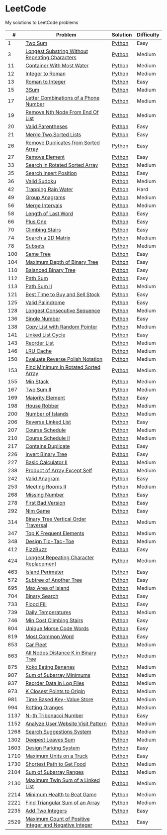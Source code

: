 # LeetCode
My solutions to LeetCode problems

| # | Problem | Solution | Difficulty |
|---| ------- | -------- | ---------- |
| 1 | [Two Sum](https://leetcode.com/problems/two-sum) | [Python](https://github.com/kmawhinney/leetcode/blob/main/solutions/python/two_sum.py) | Easy |
| 3 | [Longest Substring Without Repeating Characters](https://leetcode.com/problems/longest-substring-without-repeating-characters/) | [Python](https://github.com/kmawhinney/leetcode/blob/main/solutions/python/longest_substring_without_repeating_characters.py) | Medium |
| 11 | [Container With Most Water](https://leetcode.com/problems/container-with-most-water/) | [Python](https://github.com/kmawhinney/leetcode/blob/main/solutions/python/container_with_most_water.py) | Medium |
| 12 | [Integer to Roman](https://leetcode.com/problems/integer-to-roman/) | [Python](https://github.com/kmawhinney/leetcode/blob/main/solutions/python/integer_to_roman.py) | Medium |
| 13 | [Roman to Integer](https://leetcode.com/problems/roman-to-integer/) | [Python](https://github.com/kmawhinney/leetcode/blob/main/solutions/python/roman_to_integer.py) | Easy |
| 15 | [3Sum](https://leetcode.com/problems/3sum/) | [Python](https://github.com/kmawhinney/leetcode/blob/main/solutions/python/3sum.py) | Medium |
| 17 | [Letter Combinations of a Phone Number](https://leetcode.com/problems/letter-combinations-of-a-phone-number/) | [Python](https://github.com/kmawhinney/leetcode/blob/main/solutions/python/letter_combinations_of_a_phone_number.py) | Medium |
| 19 | [Remove Nth Node From End Of List](https://leetcode.com/problems/remove-nth-node-from-end-of-list/) | [Python](https://github.com/kmawhinney/leetcode/blob/main/solutions/python/remove_nth_node_from_end_of_list.py) | Medium |
| 20 | [Valid Parentheses](https://leetcode.com/problems/valid-parentheses/) | [Python](https://github.com/kmawhinney/leetcode/blob/main/solutions/python/valid_parentheses.py) | Easy |
| 21 | [Merge Two Sorted Lists](https://leetcode.com/problems/merge-two-sorted-lists/) | [Python](https://github.com/kmawhinney/leetcode/blob/main/solutions/python/merge_two_sorted_lists.py) | Easy |
| 26 | [Remove Duplicates from Sorted Array](https://leetcode.com/problems/remove-duplicates-from-sorted-array/) | [Python](https://github.com/kmawhinney/leetcode/blob/main/solutions/python/remove_duplicates_from_sorted_array.py) | Easy |
| 27 | [Remove Element](https://leetcode.com/problems/remove-element/) | [Python](https://github.com/kmawhinney/leetcode/blob/main/solutions/python/remove_element.py) | Easy |
| 33 | [Search in Rotated Sorted Array](https://leetcode.com/problems/search-in-rotated-sorted-array/) | [Python](https://github.com/kmawhinney/leetcode/blob/main/solutions/python/search_in_rotated_sorted_array.py) | Medium |
| 35 | [Search Insert Position](https://leetcode.com/problems/search-insert-position/) | [Python](https://github.com/kmawhinney/leetcode/blob/main/solutions/python/search_insert_position.py) | Easy |
| 36 | [Valid Sudoku](https://leetcode.com/problems/valid-sudoku/) | [Python](https://github.com/kmawhinney/leetcode/blob/main/solutions/python/valid_sudoku.py) | Medium |
| 42 | [Trapping Rain Water](https://leetcode.com/problems/trapping-rain-water/) | [Python](https://github.com/kmawhinney/leetcode/blob/main/solutions/python/trapping_rain_water.py) | Hard |
| 49 | [Group Anagrams](https://leetcode.com/problems/group-anagrams/) | [Python](https://github.com/kmawhinney/leetcode/blob/main/solutions/python/group_anagrams.py) | Medium |
| 56 | [Merge Intervals](https://leetcode.com/problems/merge-intervals/) | [Python](https://github.com/kmawhinney/leetcode/blob/main/solutions/python/merge_intervals.py) | Medium |
| 58 | [Length of Last Word](https://leetcode.com/problems/length-of-last-word/) | [Python](https://github.com/kmawhinney/leetcode/blob/main/solutions/python/length_of_last_word.py) | Easy |
| 66 | [Plus One](https://leetcode.com/problems/plus-one/) | [Python](https://github.com/kmawhinney/leetcode/blob/main/solutions/python/plus_one.py) | Easy |
| 70 | [Climbing Stairs](https://leetcode.com/problems/climbing-stairs/) | [Python](https://github.com/kmawhinney/leetcode/blob/main/solutions/python/climbing_stairs.py) | Easy |
| 74 | [Search a 2D Matrix](https://leetcode.com/problems/search-a-2d-matrix/) | [Python](https://github.com/kmawhinney/leetcode/blob/main/solutions/python/search_a_2d_matrix.py) | Medium |
| 78 | [Subsets](https://leetcode.com/problems/subsets/) | [Python](https://github.com/kmawhinney/leetcode/blob/main/solutions/python/subsets.py) | Medium |
| 100 | [Same Tree](https://leetcode.com/problems/same-tree/) | [Python](https://github.com/kmawhinney/leetcode/blob/main/solutions/python/same_tree.py) | Easy |
| 104 | [Maximum Depth of Binary Tree](https://leetcode.com/problems/maximum-depth-of-binary-tree/) | [Python](https://github.com/kmawhinney/leetcode/blob/main/solutions/python/maximum_depth_of_binary_tree.py) | Easy |
| 110 | [Balanced Binary Tree](https://leetcode.com/problems/balanced-binary-tree/) | [Python](https://github.com/kmawhinney/leetcode/blob/main/solutions/python/balanced_binary_tree.py) | Easy |
| 112 | [Path Sum](https://leetcode.com/problems/path-sum/) | [Python](https://github.com/kmawhinney/leetcode/blob/main/solutions/python/path_sum.py) | Easy |
| 113 | [Path Sum II](https://leetcode.com/problems/path-sum-ii/) | [Python](https://github.com/kmawhinney/leetcode/blob/main/solutions/python/path_sum_II.py) | Medium |
| 121 | [Best Time to Buy and Sell Stock](https://leetcode.com/problems/best-time-to-buy-and-sell-stock/) | [Python](https://github.com/kmawhinney/leetcode/blob/main/solutions/python/best_time_to_buy_and_sell_stock.py) | Easy |
| 125 | [Valid Palindrome](https://leetcode.com/problems/valid-palindrome/) | [Python](https://github.com/kmawhinney/leetcode/blob/main/solutions/python/valid_palindrome.py) | Easy |
| 128 | [Longest Consecutive Sequence](https://leetcode.com/problems/longest-consecutive-sequence/) | [Python](https://github.com/kmawhinney/leetcode/blob/main/solutions/python/longest_consecutive_sequence.py) | Medium |
| 136 | [Single Number](https://leetcode.com/problems/single-number/) | [Python](https://github.com/kmawhinney/leetcode/blob/main/solutions/python/single_number.py) | Easy |
| 138 | [Copy List with Random Pointer](https://leetcode.com/problems/copy-list-with-random-pointer/) | [Python](https://github.com/kmawhinney/leetcode/blob/main/solutions/python/copy_list_with_random_pointer.py) | Medium |
| 141 | [Linked List Cycle](https://leetcode.com/problems/linked-list-cycle/) | [Python](https://github.com/kmawhinney/leetcode/blob/main/solutions/python/linked_list_cycle.py) | Easy |
| 143 | [Reorder List](https://leetcode.com/problems/reorder-list/) | [Python](https://github.com/kmawhinney/leetcode/blob/main/solutions/python/reorder_list.py) | Medium |
| 146 | [LRU Cache](https://leetcode.com/problems/lru-cache/) | [Python](https://github.com/kmawhinney/leetcode/blob/main/solutions/python/lru_cache.py) | Medium
| 150 | [Evaluate Reverse Polish Notation](https://leetcode.com/problems/evaluate-reverse-polish-notation/) | [Python](https://github.com/kmawhinney/leetcode/blob/main/solutions/python/evaluate_reverse_polish_notation.py) | Medium |
| 153 | [Find Minimum in Rotated Sorted Array](https://leetcode.com/problems/find-minimum-in-rotated-sorted-array/) | [Python](https://github.com/kmawhinney/leetcode/blob/main/solutions/python/find_minimum_in_rotated_sorted_array.py) | Medium |
| 155 | [Min Stack](https://leetcode.com/problems/min-stack/) | [Python](https://github.com/kmawhinney/leetcode/blob/main/solutions/python/min_stack.py) | Medium |
| 167 | [Two Sum II](https://leetcode.com/problems/two-sum-ii-input-array-is-sorted/) | [Python](https://github.com/kmawhinney/leetcode/blob/main/solutions/python/two_sum_II.py) | Medium |
| 169 | [Majority Element](https://leetcode.com/problems/majority-element/) | [Python](https://github.com/kmawhinney/leetcode/blob/main/solutions/python/majority_element.py) | Easy |
| 198 | [House Robber](https://leetcode.com/problems/house-robber/) | [Python](https://github.com/kmawhinney/leetcode/blob/main/solutions/python/house_robber.py) | Medium |
| 200 | [Number of Islands](https://leetcode.com/problems/number-of-islands/) | [Python](https://github.com/kmawhinney/leetcode/blob/main/solutions/python/number_of_islands.py) | Medium |
| 206 | [Reverse Linked List](https://leetcode.com/problems/reverse-linked-list/) | [Python](https://github.com/kmawhinney/leetcode/blob/main/solutions/python/reverse_linked_list.py) | Easy |
| 207 | [Course Schedule](https://leetcode.com/problems/course-schedule/) | [Python](https://github.com/kmawhinney/leetcode/blob/main/solutions/python/course_schedule.py) | Medium |
| 210 | [Course Schedule II](https://leetcode.com/problems/course-schedule-ii/) | [Python](https://github.com/kmawhinney/leetcode/blob/main/solutions/python/course_schedule_II.py) | Medium |
| 217 | [Contains Duplicate](https://leetcode.com/problems/contains-duplicate/) | [Python](https://github.com/kmawhinney/leetcode/blob/main/solutions/python/contains_duplicate.py) | Easy |
| 226 | [Invert Binary Tree](https://leetcode.com/problems/invert-binary-tree/) | [Python](https://github.com/kmawhinney/leetcode/blob/main/solutions/python/invert_binary_tree.py) | Easy |
| 227 | [Basic Calculator II](https://leetcode.com/problems/basic-calculator-ii/) | [Python](https://github.com/kmawhinney/leetcode/blob/main/solutions/python/basic_calculator_II.py) | Medium |
| 238 | [Product of Array Except Self](https://leetcode.com/problems/product-of-array-except-self/) | [Python](https://github.com/kmawhinney/leetcode/blob/main/solutions/python/product_of_array_except_self.py) | Medium |
| 242 | [Valid Anagram](https://leetcode.com/problems/valid-anagram/) | [Python](https://github.com/kmawhinney/leetcode/blob/main/solutions/python/valid_anagram.py) | Easy |
| 253 | [Meeting Rooms II](https://leetcode.com/problems/meeting-rooms-ii/) | [Python](https://github.com/kmawhinney/leetcode/blob/main/solutions/python/meeting_rooms_II.py) | Medium |
| 268 | [Missing Number](https://leetcode.com/problems/missing-number/) | [Python](https://github.com/kmawhinney/leetcode/blob/main/solutions/python/missing_number.py) | Easy |
| 278 | [First Bad Version](https://leetcode.com/problems/first-bad-version/) | [Python](https://github.com/kmawhinney/leetcode/blob/main/solutions/python/first_bad_version.py) | Easy |
| 292 | [Nim Game](https://leetcode.com/problems/nim-game/) | [Python](https://github.com/kmawhinney/leetcode/blob/main/solutions/python/nim_game.py) | Easy |
| 314 | [Binary Tree Vertical Order Traversal](https://leetcode.com/problems/binary-tree-vertical-order-traversal/) | [Python](https://github.com/kmawhinney/leetcode/blob/main/solutions/python/binary_tree_vertical_order_traversal.py) | Medium |
| 347 | [Top K Frequent Elements](https://leetcode.com/problems/top-k-frequent-elements/) | [Python](https://github.com/kmawhinney/leetcode/blob/main/solutions/python/top_k_frequent_elements.py) | Medium |
| 348 | [Design Tic-Tac-Toe](https://leetcode.com/problems/design-tic-tac-toe/) | [Python](https://github.com/kmawhinney/leetcode/blob/main/solutions/python/design_tic-tac-toe.py) | Medium |
| 412 | [FizzBuzz](https://leetcode.com/problems/fizz-buzz/) | [Python](https://github.com/kmawhinney/leetcode/blob/main/solutions/python/fizzbuzz.py) | Easy |
| 424 | [Longest Repeating Character Replacement](https://leetcode.com/problems/longest-repeating-character-replacement/) | [Python](https://github.com/kmawhinney/leetcode/blob/main/solutions/python/longest_repeating_character_replacement.py) | Medium |
| 463 | [Island Perimeter](https://leetcode.com/problems/island-perimeter/) | [Python](https://github.com/kmawhinney/leetcode/blob/main/solutions/python/island_perimeter.py) | Easy |
| 572 | [Subtree of Another Tree](https://leetcode.com/problems/subtree-of-another-tree/) | [Python](https://github.com/kmawhinney/leetcode/blob/main/solutions/python/subtree_of_another_tree.py) | Easy |
| 695 | [Max Area of Island](https://leetcode.com/problems/max-area-of-island/) | [Python](https://github.com/kmawhinney/leetcode/blob/main/solutions/python/max_area_of_island.py) | Medium |
| 704 | [Binary Search](https://leetcode.com/problems/binary-search/) | [Python](https://github.com/kmawhinney/leetcode/blob/main/solutions/python/binary_search.py) | Easy |
| 733 | [Flood Fill](https://leetcode.com/problems/flood-fill/) | [Python](https://github.com/kmawhinney/leetcode/blob/main/solutions/python/flood_fill.py) | Easy |
| 739 | [Daily Temperatures](https://leetcode.com/problems/daily-temperatures/) | [Python](https://github.com/kmawhinney/leetcode/blob/main/solutions/python/daily_temperatures.py) | Medium |
| 746 | [Min Cost Climbing Stairs](https://leetcode.com/problems/min-cost-climbing-stairs/) | [Python](https://github.com/kmawhinney/leetcode/blob/main/solutions/python/min_cost_climbing_stairs.py) | Easy |
| 804 | [Unique Morse Code Words](https://leetcode.com/problems/unique-morse-code-words/) | [Python](https://github.com/kmawhinney/leetcode/blob/main/solutions/python/unique_morse_code_words.py) | Easy |
| 819 | [Most Common Word](https://leetcode.com/problems/most-common-word/) | [Python](https://github.com/kmawhinney/leetcode/blob/main/solutions/python/most_common_word.py) | Easy |
| 853 | [Car Fleet](https://leetcode.com/problems/car-fleet) | [Python](https://github.com/kmawhinney/leetcode/blob/main/solutions/python/car_fleet.py) | Medium |
| 863 | [All Nodes Distance K in Binary Tree](https://leetcode.com/problems/all-nodes-distance-k-in-binary-tree/) | [Python](https://github.com/kmawhinney/leetcode/blob/main/solutions/python/all_nodes_distance_k_in_binary_tree.py) | Medium |
| 875 | [Koko Eating Bananas](https://leetcode.com/problems/koko-eating-bananas/) | [Python](https://github.com/kmawhinney/leetcode/blob/main/solutions/python/koko_eating_bananas.py) | Medium |
| 907 | [Sum of Subarray Minimums](https://leetcode.com/problems/sum-of-subarray-minimums/) | [Python](https://github.com/kmawhinney/leetcode/blob/main/solutions/python/sum_of_subarray_minimums.py) | Medium |
| 937 | [Reorder Data in Log Files](https://leetcode.com/problems/reorder-data-in-log-files/) | [Python](https://github.com/kmawhinney/leetcode/blob/main/solutions/python/reorder_data_in_log_files.py) | Medium |
| 973 | [K Closest Points to Origin](https://leetcode.com/problems/k-closest-points-to-origin/) | [Python](https://github.com/kmawhinney/leetcode/blob/main/solutions/python/k_closest_points_to_origin.py) | Medium |
| 981 | [Time Based Key-Value Store](https://leetcode.com/problems/time-based-key-value-store/) | [Python](https://github.com/kmawhinney/leetcode/blob/main/solutions/python/time_based_key-value_store.py) | Medium | 
| 994 | [Rotting Oranges](https://leetcode.com/problems/rotting-oranges/) | [Python](https://github.com/kmawhinney/leetcode/blob/main/solutions/python/rotting_oranges.py) | Medium |
| 1137 | [N-th Tribonacci Number](https://leetcode.com/problems/n-th-tribonacci-number/) | [Python](https://github.com/kmawhinney/leetcode/blob/main/solutions/python/n-th_tribonacci_number.py) | Easy |
| 1152 | [Analyze User Website Visit Pattern](https://leetcode.com/problems/analyze-user-website-visit-pattern/) | [Python](https://github.com/kmawhinney/leetcode/blob/main/solutions/python/analyze_user_website_visit_pattern.py) | Medium |
| 1268 | [Search Suggestions System](https://leetcode.com/problems/search-suggestions-system/) | [Python](https://github.com/kmawhinney/leetcode/blob/main/solutions/python/search_suggestions_system.py) | Medium |
| 1302 | [Deepest Leaves Sum](https://leetcode.com/problems/deepest-leaves-sum/) | [Python](https://github.com/kmawhinney/leetcode/blob/main/solutions/python/deepest_leaves_sum.py) | Medium |
| 1603 | [Design Parking System](https://leetcode.com/problems/design-parking-system/) | [Python](https://github.com/kmawhinney/leetcode/blob/main/solutions/python/design_parking_system.py) | Easy |
| 1710 | [Maximum Units on a Truck](https://leetcode.com/problems/maximum-units-on-a-truck/) | [Python](https://github.com/kmawhinney/leetcode/blob/main/solutions/python/maximum_units_on_a_truck.py) | Easy |
| 1730 | [Shortest Path to Get Food](https://leetcode.com/problems/shortest-path-to-get-food/) | [Python](https://github.com/kmawhinney/leetcode/blob/main/solutions/python/shortest_path_to_get_food.py) | Medium |
| 2104 | [Sum of Subarray Ranges](https://leetcode.com/problems/sum-of-subarray-ranges/) | [Python](https://github.com/kmawhinney/leetcode/blob/main/solutions/python/sum_of_subarray_ranges.py) | Medium |
| 2130 | [Maximum Twin Sum of a Linked List](https://leetcode.com/problems/maximum-twin-sum-of-a-linked-list/) | [Python](https://github.com/kmawhinney/leetcode/blob/main/solutions/python/maximum_twin_sum_of_a_linked_list.py) | Medium |
| 2214 | [Minimum Health to Beat Game](https://leetcode.com/problems/minimum-health-to-beat-game) | [Python](https://github.com/kmawhinney/leetcode/blob/main/solutions/python/minimum_health_to_beat_game.py) | Medium |
| 2221 | [Find Triangular Sum of an Array](https://leetcode.com/problems/find-triangular-sum-of-an-array/) | [Python](https://github.com/kmawhinney/leetcode/blob/main/solutions/python/find_triangular_sum_of_an_array.py) | Medium |
| 2235 | [Add Two Integers](https://leetcode.com/problems/add-two-integers/) | [Python](https://github.com/kmawhinney/leetcode/blob/main/solutions/python/add_two_integers.py) | Easy |
| 2529 | [Maximum Count of Positive Integer and Negative Integer](https://leetcode.com/contest/weekly-contest-327/problems/maximum-count-of-positive-integer-and-negative-integer/) | [Python](https://github.com/kmawhinney/leetcode/blob/main/solutions/python/maximum_count_of_positive_integer_and_negative_integer.py) | Easy |
